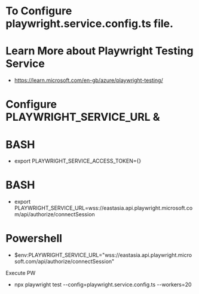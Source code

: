 # To Configure playwright.service.config.ts file.

# Learn More about Playwright Testing Service
- https://learn.microsoft.com/en-gb/azure/playwright-testing/


# Configure PLAYWRIGHT_SERVICE_URL & 

# BASH
 - export PLAYWRIGHT_SERVICE_ACCESS_TOKEN={}


# BASH
 - export PLAYWRIGHT_SERVICE_URL=wss://eastasia.api.playwright.microsoft.com/api/authorize/connectSession
# Powershell
- $env:PLAYWRIGHT_SERVICE_URL="wss://eastasia.api.playwright.microsoft.com/api/authorize/connectSession"


Execute PW
- npx playwright test --config=playwright.service.config.ts --workers=20